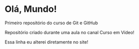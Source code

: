 # Olá, Mundo!
 Primeiro repositório do curso de Git e GitHub

 Repositório criado durante uma aula no canal Curso em Vídeo!
 
 Essa linha eu alterei diretamente no site!
